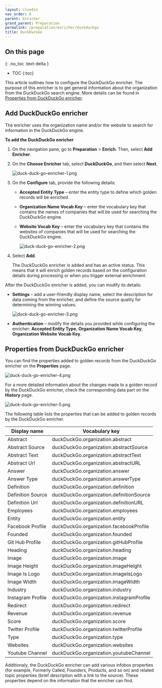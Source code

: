 ```yaml
---
layout: cluedin
nav_order: 8
parent: Enricher
grand_parent: Preparation
permalink: /preparation/enricher/duckduckgo
title: DuckDuckGo
---
```

## On this page
{: .no_toc .text-delta }
- TOC
{:toc}

This article outlines how to configure the DuckDuckGo enricher. The purpose of this enricher is to get general information about the organization from the DuckDuckGo search engine. More details can be found in [Properties from DuckDuckGo enricher](#properties-from-duckduckgo-enricher).

## Add DuckDuckGo enricher

The enricher uses the organization name and/or the website to search for information in the DuckDuckGo engine.

**To add the DuckDuckGo enricher**

1. On the navigation pane, go to **Preparation** > **Enrich**. Then, select **Add Enricher**.

1. On the **Choose Enricher** tab, select **DuckDuckGo**, and then select **Next**.

    ![duck-duck-go-enricher-1.png](../../assets/images/preparation/enricher/duck-duck-go-enricher-1.png)

1. On the **Configure** tab, provide the following details:

    - **Accepted Entity Type** – enter the entity type to define which golden records will be enriched.

    - **Organization Name Vocab Key** – enter the vocabulary key that contains the names of companies that will be used for searching the DuckDuckGo engine.

    - **Website Vocab Key** – enter the vocabulary key that contains the websites of companies that will be used for searching the DuckDuckGo engine.

        ![duck-duck-go-enricher-2.png](../../assets/images/preparation/enricher/duck-duck-go-enricher-2.png)

1. Select **Add**.

    The DuckDuckGo enricher is added and has an active status. This means that it will enrich golden records based on the configuration details during processing or when you trigger external enrichment.

After the DuckDuckGo enricher is added, you can modify its details:

- **Settings** – add a user-friendly display name, select the description for data coming from the enricher, and define the source quality for determining the winning values.

    ![duck-duck-go-enricher-3.png](../../assets/images/preparation/enricher/duck-duck-go-enricher-3.png)

- **Authentication** – modify the details you provided while configuring the enricher: **Accepted Entity Type**, **Organization Name Vocab Key**, **Organization Website Vocab Key**.

## Properties from DuckDuckGo enricher

You can find the properties added to golden records from the DuckDuckGo enricher on the **Properties** page.

![duck-duck-go-enricher-4.png](../../assets/images/preparation/enricher/duck-duck-go-enricher-4.png)

For a more detailed information about the changes made to a golden record by the DuckDuckGo enricher, check the corresponding data part on the **History** page.

![duck-duck-go-enricher-5.png](../../assets/images/preparation/enricher/duck-duck-go-enricher-5.png)

The following table lists the properties that can be added to golden records by the DuckDuckGo enricher.

| Display name | Vocabulary key |
|--|--|
| Abstract | duckDuckGo.organization.abstract  |
| Abstract Source | duckDuckGo.organization.abstractSource  |
| Abstract Text | duckDuckGo.organization.abstractText |
| Abstract Url | duckDuckGo.organization.abstractURL |
| Answer | duckDuckGo.organization.answer |
| Answer Type | duckDuckGo.organization.answerType |
| Definition | duckDuckGo.organization.definition |
| Definition Source | duckDuckGo.organization.definitionSource |
| Definition Url | duckDuckGo.organization.definitionURL |
| Employees | duckDuckGo.organization.employees |
| Entity | duckDuckGo.organization.entity |
| Facebook Profile | duckDuckGo.organization.facebookProfile |
| Founded | duckDuckGo.organization.founded |
| Git Hub Profile | duckDuckGo.organization.gitHubProfile |
| Heading | duckDuckGo.organization.heading |
| Image | duckDuckGo.organization.image |
| Image Height | duckDuckGo.organization.imageHeight |
| Image Is Logo | duckDuckGo.organization.imageIsLogo |
| Image Width | duckDuckGo.organization.imageWidth |
| Industry | duckDuckGo.organization.industry |
| Instagram Profile | duckDuckGo.organization.instagramProfile |
| Redirect | duckDuckGo.organization.redirect |
| Revenue | duckDuckGo.organization.revenue |
| Score | duckDuckGo.organization.score |
| Twitter Profile | duckDuckGo.organization.twitterProfile |
| Type | duckDuckGo.organization.type |
| Websites | duckDuckGo.organization.websites |
| Youtube Channel | duckDuckGo.organization.youtubeChannel |

Additionaly, the DuckDuckGo enricher can add various infobox properties (for example, Formerly Called, Founders, Products, and so on) and related topic properties (brief description with a link to the source). These properties depend on the information that the enricher can find.